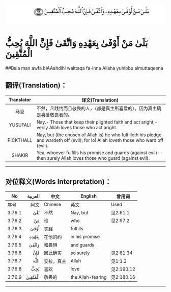 ![003:076](images/003_076.gif)

# بَلَىٰ مَنْ أَوْفَىٰ بِعَهْدِهِ وَاتَّقَىٰ فَإِنَّ اللَّهَ يُحِبُّ الْمُتَّقِينَ

##Bala man awfa biAAahdihi waittaqa fa-inna Allaha yuhibbu almuttaqeena 

## 翻译(Translation)：

| Translator | 译文(Translation)                                            |
| :--------: | ------------------------------------------------------------ |
|    马坚    | 不然，凡践约而且敬畏的人，（都是真主所喜爱的）。因为真主确是喜爱敬畏者的。 |
|  YUSUFALI  | Nay.- Those that keep their plighted faith and act aright,-verily Allah loves those who act aright. |
| PICKTHALL  | Nay, but (the chosen of Allah is) he who fulfilleth his pledge and wardeth off (evil); for lo! Allah loveth those who ward off (evil). |
|   SHAKIR   | Yea, whoever fulfills his promise and guards (against evil)-- then surely Allah loves those who guard (against evil). |

---

## 对位释义(Words Interpretation)：

| No   | العربية | 中文    | English | 曾用词 |
| ---- | ------: | ------- | ------- | ------ |
| 序号 |    阿文 | Chinese | 英文    | Used   |
| 3:76.1 | بَلَىٰ     | 不然       | Nay, but          | 见2:81.1   |
| 3:76.2 | مَنْ      | 谁         | who               | 见2:97.2   |
| 3:76.3 | أَوْفَىٰ    | 实践       | fulfills          |            |
| 3:76.4 | بِعَهْدِهِ   | 在他的约   | in his promise    |            |
| 3:76.5 | وَاتَّقَىٰ   | 和畏惧     | and guards        |            |
| 3:76.6 | فَإِنَّ     | 因此确实   | so surely         | 见2:61.34  |
| 3:76.7 | اللَّهَ    | 安拉，真主 | Allah             | 见1:1.2    |
| 3:76.8 | يُحِبُّ     | 喜欢       | love              | 见2:190.12 |
| 3:76.9 | الْمُتَّقِينَ | 敬畏的     | the Allah-fearing | 见2:180.16 |

---
